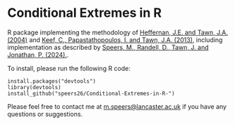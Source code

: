 # Conditional Extremes in R
R package implementing the methodology of 
[Heffernan, J.E. and Tawn, J.A. (2004)](https://academic.oup.com/jrsssb/article/66/3/497/7098439) 
and 
[Keef, C., Papastathopoulos, I. and Tawn, J.A. (2013)](https://www.sciencedirect.com/science/article/pii/S0047259X12002436), 
including implementation as described by 
[Speers, M., Randell, D., Tawn, J. and Jonathan, P. (2024).](https://www.sciencedirect.com/science/article/pii/S0029801824020924).

To install, please run the following R code:

```
install.packages("devtools")
library(devtools)
install_github("speers26/Conditional-Extremes-in-R-")

```
Please feel free to contact me at m.speers@lancaster.ac.uk if you have any questions or suggestions.
